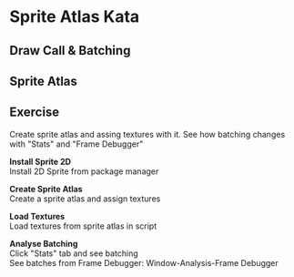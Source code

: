 # Sprite Atlas Kata

## Draw Call & Batching


## Sprite Atlas


## Exercise
Create sprite atlas and assing textures with it. See how batching changes with "Stats" and "Frame Debugger"

**Install Sprite 2D**  
Install 2D Sprite from package manager

**Create Sprite Atlas**  
Create a sprite atlas and assign textures

**Load Textures**  
Load textures from sprite atlas in script

**Analyse Batching**  
Click "Stats" tab and see batching  
See batches from Frame Debugger: Window-Analysis-Frame Debugger
